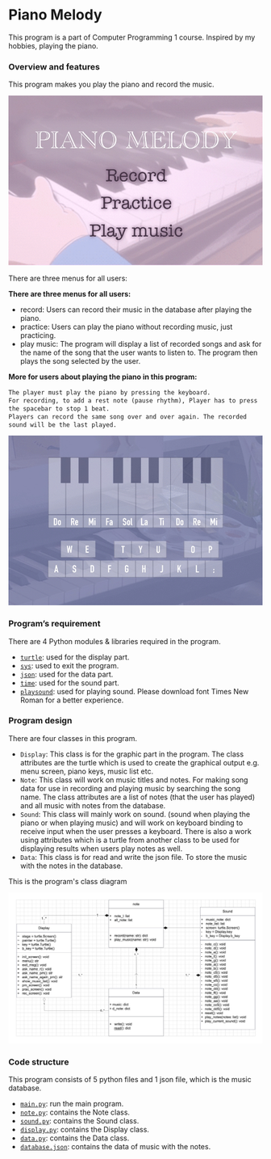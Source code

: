 # Piano Melody
This program is a part of Computer Programming 1 course.
Inspired by my hobbies, playing the piano.

### Overview and features
This program makes you play the piano and record the music.

![menu](pic/menu_bg.gif)

There are three menus for all users:

**There are three menus for all users:**
* record: Users can record their music in the database after playing the piano.
* practice: Users can play the piano without recording music,  just practicing.
* play music: The program will display a list of recorded songs and ask for the name of the song 
  that the user wants to listen to. The program then plays the song selected by the user.

**More for users about playing the piano in this program:**
```
The player must play the piano by pressing the keyboard. 
For recording, to add a rest note (pause rhythm), Player has to press the spacebar to stop 1 beat. 
Players can record the same song over and over again. The recorded sound will be the last played.
```
![piano key](pic/key_bg.gif)

### Program’s requirement

There are 4 Python modules & libraries required in the program.
* [`turtle`](https://docs.python.org/3/library/turtle.html): used for the display part.
* [`sys`](https://docs.python.org/3.11/library/sys.html): used to exit the program.
* [`json`](https://docs.python.org/3/library/json.html?highlight=json#module-json): used for the data part.
* [`time`](https://docs.python.org/3.11/library/time.html): used for the sound part.
* [`playsound`](https://pypi.org/project/playsound/): used for playing sound.
Please download font Times New Roman for a better experience.

### Program design

There are four classes in this program.
* `Display`: This class is for the graphic part in the program. 
   The class attributes are the turtle which is used to create the graphical output 
   e.g. menu screen, piano keys, music list etc.
* `Note`: This class will work on music titles and notes. For making song data for use in recording 
   and playing music by searching the song name. The class attributes are a list of notes (that the user has played) 
   and all music with notes from the database.
*  `Sound`: This class will mainly work on sound. (sound when playing the piano or when playing music) 
   and will work on keyboard binding to receive input when the user presses a keyboard. 
   There is also a work using attributes which is a turtle from another class to be used for displaying results when users play notes as well.
*  `Data`: This class is for read and write the json file. To store the music with the notes in the database.

This is the program's class diagram

![UML](Piano_Melody_UML.png)

### Code structure
This program consists of 5 python files and 1 json file, which is the music database.
* [`main.py`](main.py): run the main program.
* [`note.py`](note.py): contains the Note class.
* [`sound.py`](sound.py): contains the Sound class.
* [`display.py`](display.py): contains the Display class.
* [`data.py`](data.py): contains the Data class.
* [`database.json`](database.json): contains the data of music with the notes.
